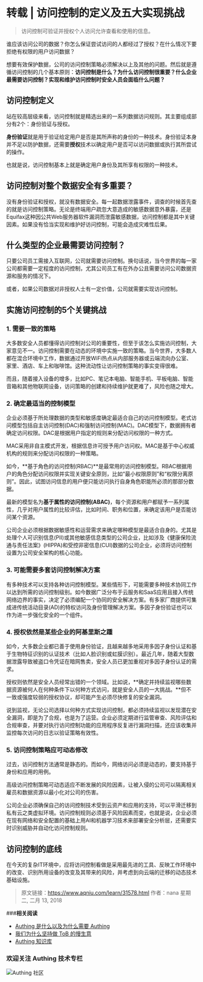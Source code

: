 # 转载 | 访问控制的定义及五大实现挑战

> 访问控制可验证并授权个人访问允许查看和使用的信息。

谁应该访问公司的数据？你怎么保证尝试访问的人都经过了授权？在什么情况下要拒绝有权限的用户访问数据？

想要有效保护数据，公司的访问控制策略必须解决以上及其他的问题。然后就是遵循访问控制的几个基本原则：**访问控制是什么？为什么访问控制很重要？什么企业最需要访问控制？实现和维护访问控制时安全人员会面临什么问题？**

## **访问控制定义**

站在较高层级来看，访问控制就是精选出来的一系列数据访问规则。其主要组成部分有2个：身份验证与授权。

**身份验证**就是用于验证给定用户是否是其所声称的身份的一种技术。身份验证本身并不足以防护数据，还需要**授权**技术以确定用户是否可以访问数据或执行其所尝试的操作。

也就是说，访问控制基本上就是确定用户身份及其所享有权限的一种技术。

## **访问控制对整个数据安全有多重要？**

没有身份验证和授权，就没有数据安全。每一起数据泄露事件，调查的时候首先查的就是访问控制策略。无论是终端用户疏忽大意造成的敏感数据意外暴露，还是Equifax这种因公共Web服务器软件漏洞而泄露敏感数据，访问控制都是其中关键因素。如果没有恰当实现和维护好访问控制，可能会造成灾难性后果。

## **什么类型的企业最需要访问控制？**

只要公司员工需接入互联网，公司就需要访问控制。换句话说，当今世界的每一家公司都需要一定程度的访问控制，尤其公司员工有在外办公且需要访问公司数据资源和服务的情况下。

或者，如果公司数据对非授权人士有一定价值，公司就需要实现访问控制。

## **实施访问控制的5个关键挑战**

### **1. 需要一致的策略**

大多数安全人员都懂得访问控制对公司的重要性，但至于该怎么实施访问控制，大家意见不一。访问控制需要在动态的环境中实施一致的策略。当今世界，大多数人都在混合环境中工作，数据通过开放WiFi热点从内部服务器或云端流向办公室、家里、酒店、车上和咖啡馆。这种流动性让访问控制策略的事实变得很难。

而且，随着接入设备的增多，比如PC、笔记本电脑、智能手机、平板电脑、智能音箱和其他物联网设备，访问策略的创建和持续维护就更难了，风险也随之增大。

### **2. 确定最适当的控制模型**

企业必须基于所处理数据的类型和敏感度确定最适合自己的访问控制模型。老式访问模型包括自主访问控制(DAC)和强制访问控制(MAC)。DAC模型下，数据拥有者确定访问权限。DAC是根据用户指定的规则来分配访问权限的一种方式。

MAC采用非自主模式开发，根据信息许可授予用户访问权。MAC是基于中心权威机构的规则来分配访问权限的一种策略。

如今，**基于角色的访问控制(RBAC)**是最常用的访问控制模型。RBAC根据用户的角色分配访问权限并实现关键安全原则，比如“最小权限原则”和“权限分离原则”。因此，试图访问信息的用户便只能访问执行自身角色职能所必须的那部分数据。

最新的模型名为**基于属性的访问控制(ABAC)**，每个资源和用户都赋予一系列属性，几乎对用户属性的比较评估，比如时间、职务和位置，来确定该用户是否能访问某个资源。

公司企业必须根据数据敏感性和运营需求来确定哪种模型是最适合自身的。尤其是处理个人可识别信息(PII)或其他敏感信息类型的公司企业，比如涉及《健康保险流通与责任法案》(HIPPA)和受控非密信息(CUI)数据的公司企业，必须将访问控制设置为公司安全架构的核心功能。

### **3. 可能需要多套访问控制解决方案**

有多种技术可以支持各种访问控制模型。某些情形下，可能需要多种技术协同工作以达到所需的访问控制级别。如今数据广泛分布于云服务和SaaS应用且接入传统网络边界的事实，决定了必须编配一个协同的安全解决方案。有多家厂商提供可集成进传统活动目录(AD)的特权访问及身份管理解决方案。多因子身份验证也可以作为进一步强化安全的一个组件。

### **4. 授权依然是某些企业的阿基里斯之踵**

如今，大多数企业都已善于使用身份验证，且越来越多地采用多因子身份认证和基于生物特征识别的认证技术（比如人脸识别或虹膜识别）。最近几年，随着大型数据泄露导致被盗口令凭证在暗网售卖，安全人员已更加重视对多因子身份认证的需求。

授权则依然是安全人员经常出错的一个领域。比如说，**确定并持续监视哪些数据资源被何人在何种条件下以何种方式访问，就是安全人员的一大挑战。**但不一致或强度较弱的授权协议，却可能产生必须尽快修复的安全漏洞。

说到监视，无论公司选择以何种方式实现访问控制，都必须持续监视以发现潜在安全漏洞，即是为了合规，也是为了运营。企业必须定期进行监管审查、风险评估和合规审查，并要对执行访问控制功能的应用程序反复进行漏洞扫描，还应该收集并监控每次访问的日志以验证策略有效性。

### **5. 访问控制策略应可动态修改**

过去，访问控制方法通常是静态的。而如今，网络访问必须是动态的，要支持基于身份和应用的用例。

高级访问控制策略可动态适应不断发展的风险因素，让被入侵的公司可以隔离相关雇员和数据资源以最小化对公司的伤害。

公司企业必须确保自己的访问控制技术受到云资产和应用的支持，可以平滑迁移到私有云之类虚拟环境。访问控制规则必须基于风险因素而变，也就是说，企业必须在现有网络和安全配置的基础上用AI和机器学习技术来部署安全分析层，还需要实时识别威胁并自动化访问控制规则。

## **访问控制的底线**

在今天的复杂IT环境中，应将访问控制看做是采用最先进的工具、反映工作环境中的改变、识别所用设备的改变及其带来的风险，并考虑到向云端的迁移的动态技术基础设施。

> 原文链接：https://www.aqniu.com/learn/31578.html   作者：nana 星期二, 二月 13, 2018


###**相关阅读**

* [Authing 是什么以及为什么需要 Authing](https://authing.cn/blog//Authing%E6%98%AF%E4%BB%80%E4%B9%88%E4%BB%A5%E5%8F%8A%E4%B8%BA%E4%BB%80%E4%B9%88%E9%9C%80%E8%A6%81Authing.html)
* [我们为什么坚持做 ToB 的慢生意](https://authing.cn/blog//我们为什么坚持做ToB的慢生意.html)
* [Authing 知识库](https://learn.authing.cn/authing/)


### 欢迎关注 Authing 技术专栏
![Authing 社区](https://cdn.authing.cn/blog/Authing_mini.jpg)
